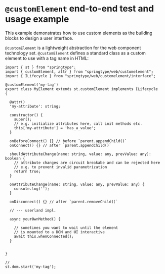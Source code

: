 # `@customElement` end-to-end test and usage example

This example demonstrates how to use custom elements as the building blocks
to design a user interface.

`@customElement` is a lightweight abstraction for the web component technology set.
`@customElement` defines a standard class as a custom element to use with a tag name in HTML:

    import { st } from "springtype";
    import { customElement, attr } from "springtype/web/customelement";
    import { ILifecycle } from "springtype/web/customelement/interface";

    @customElement('my-tag')
    export class MyElement extends st.customElement implements ILifecycle {

      @attr()
      'my-attribute': string;

      constructor() {
        super();
        // e.g. initialize attributes here, call init methods etc.
        this['my-attribute'] = 'has_a_value';
      }

      onBeforeConnect() {} // before `parent.appendChild()`
      onConnect() {} // after `parent.appendChild()`

      shouldAttributeChange(name: string, value: any, prevValue: any): boolean {
        // attribute changes are circuit breakabe and can be rejected here
        // e.g. to prevent invalid parametrization
        return true;
      }

      onAttributeChange(name: string, value: any, prevValue: any) {
        console.log('');
      }

      onDisconnect() {} // after `parent.removeChild()`

      // --- userland impl.

      async yourOwnMethod() {

        // sometimes you want to wait until the element
        // is mounted to a DOM and UI interactive
        await this.whenConnected();
      }


    }

    //
    st.dom.start('my-tag');
